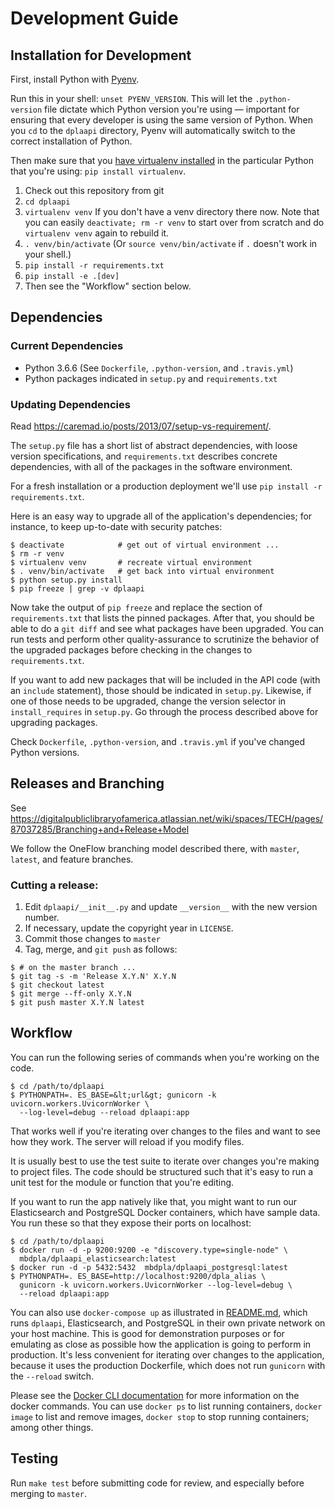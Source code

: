 # Development Guide

## Installation for Development

First, install Python with [Pyenv](https://github.com/pyenv/pyenv).

Run this in your shell: `unset PYENV_VERSION`. This will let the `.python-
version` file dictate which Python version you're using &mdash; important for
ensuring that every developer is using the same version of Python.  When you
`cd` to the `dplaapi` directory, Pyenv will automatically switch to the correct
installation of Python.

Then make sure that you
[have virtualenv installed](https://virtualenv.pypa.io/en/stable/installation/)
in the particular Python that you're using: `pip install virtualenv`.


1. Check out this repository from git
1. `cd dplaapi`
1. `virtualenv venv` If you don't have a venv directory there now. Note that
you can easily `deactivate; rm -r venv` to start over from scratch and do
`virtualenv venv` again to rebuild it.
1. `. venv/bin/activate`  (Or `source venv/bin/activate` if `.` doesn't work in
your shell.)
1. `pip install -r requirements.txt`
1. `pip install -e .[dev]`
1. Then see the "Workflow" section below.

## Dependencies

### Current Dependencies

* Python 3.6.6  (See `Dockerfile`, `.python-version`, and `.travis.yml`)
* Python packages indicated in `setup.py` and `requirements.txt`


### Updating Dependencies

Read https://caremad.io/posts/2013/07/setup-vs-requirement/.

The `setup.py` file has a short list of abstract dependencies, with loose
version specifications, and `requirements.txt` describes concrete dependencies,
with all of the packages in the software environment.

For a fresh installation or a production deployment we'll use
`pip install -r requirements.txt`.

Here is an easy way to upgrade all of the application's dependencies; for
instance, to keep up-to-date with security patches:

```
$ deactivate            # get out of virtual environment ...
$ rm -r venv
$ virtualenv venv       # recreate virtual environment
$ . venv/bin/activate   # get back into virtual environment
$ python setup.py install
$ pip freeze | grep -v dplaapi
```

Now take the output of `pip freeze` and replace the section of
`requirements.txt` that lists the pinned packages. After that, you should be
able to do a `git diff` and see what packages have been upgraded. You can run
tests and perform other quality-assurance to scrutinize the behavior of the
upgraded packages before checking in the changes to `requirements.txt`.

If you want to add new packages that will be included in the API code (with
an `include` statement), those should be indicated in `setup.py`.  Likewise, if
one of those needs to be upgraded, change the version selector in
`install_requires` in `setup.py`. Go through the process described above for
upgrading packages.

Check `Dockerfile`, `.python-version`, and `.travis.yml` if you've changed
Python versions.


## Releases and Branching

See https://digitalpubliclibraryofamerica.atlassian.net/wiki/spaces/TECH/pages/87037285/Branching+and+Release+Model

We follow the OneFlow branching model described there, with `master`, `latest`,
and feature branches.

### Cutting a release:

1. Edit `dplaapi/__init__.py` and update `__version__` with the new version
number.
1. If necessary, update the copyright year in `LICENSE`.
1. Commit those changes to `master`
1. Tag, merge, and `git push` as follows:
```
$ # on the master branch ...
$ git tag -s -m 'Release X.Y.N' X.Y.N
$ git checkout latest
$ git merge --ff-only X.Y.N
$ git push master X.Y.N latest
```

## Workflow

You can run the following series of commands when you're working on the code.
```
$ cd /path/to/dplaapi
$ PYTHONPATH=. ES_BASE=&lt;url&gt; gunicorn -k uvicorn.workers.UvicornWorker \
  --log-level=debug --reload dplaapi:app
```
That works well if you're iterating over changes to the files and want to see
how they work. The server will reload if you modify files.

It is usually best to use the test suite to iterate over changes you're making
to project files. The code should be structured such that it's easy to run a
unit test for the module or function that you're editing.

If you want to run the app natively like that, you might want to run our
Elasticsearch and PostgreSQL Docker containers, which have sample data. You run
these so that they expose their ports on localhost:

```
$ cd /path/to/dplaapi
$ docker run -d -p 9200:9200 -e "discovery.type=single-node" \
  mbdpla/dplaapi_elasticsearch:latest
$ docker run -d -p 5432:5432  mbdpla/dplaapi_postgresql:latest
$ PYTHONPATH=. ES_BASE=http://localhost:9200/dpla_alias \
  gunicorn -k uvicorn.workers.UvicornWorker --log-level=debug \
  --reload dplaapi:app
```

You can also use `docker-compose up` as illustrated in [README.md](./README.md),
which runs `dplaapi`, Elasticsearch, and PostgreSQL in their own private
network on your host machine. This is good for demonstration purposes or for
emulating as close as possible how the application is going to perform in
production. It's less convenient for iterating over changes to the application,
because it uses the production Dockerfile, which does not run `gunicorn` with
the `--reload` switch.

Please see the
[Docker CLI documentation](https://docs.docker.com/engine/reference/commandline/cli/)
for more information on the docker commands.  You can use `docker ps` to list
running containers, `docker image` to list and remove images, `docker stop` to
stop running containers; among other things.

## Testing

Run `make test` before submitting code for review, and especially before merging
to `master`.
